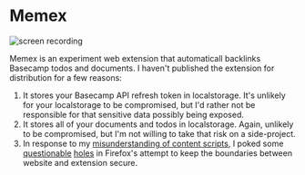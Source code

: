 # Memex

![screen recording](https://imgur.com/a/xpNDRUr)

Memex is an experiment web extension that automaticall backlinks Basecamp todos and documents. I haven't published the extension for distribution for a few reasons:

1. It stores your Basecamp API refresh token in localstorage. It's unlikely for your localstorage to be compromised, but I'd rather not be responsible for that sensitive data possibly being exposed.
2. It stores all of your documents and todos in localstorage. Again, unlikely to be compromised, but I'm not willing to take that risk on a side-project.
3. In response to my [misunderstanding of content scripts](https://github.com/basecamp/trix/issues/759), I poked some [questionable](https://github.com/garrettqmartin8/memex/blob/master/contentScript.js#L651) [holes](https://github.com/garrettqmartin8/memex/blob/master/contentScript.js#L48) in Firefox's attempt to keep the boundaries between website and extension secure.
